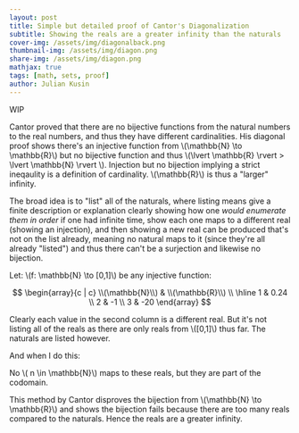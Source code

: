 ```yaml
---
layout: post
title: Simple but detailed proof of Cantor's Diagonalization
subtitle: Showing the reals are a greater infinity than the naturals
cover-img: /assets/img/diagonalback.png
thumbnail-img: /assets/img/diagon.png 
share-img: /assets/img/diagon.png
mathjax: true
tags: [math, sets, proof]
author: Julian Kusin
---
```

WIP

Cantor proved that there are no bijective functions from the natural numbers to the real numbers, and thus they have different cardinalities. His diagonal proof shows there's an injective function from \\(\mathbb{N} \to \mathbb{R}\\) but no bijective function and thus \\(\lvert \mathbb{R} \rvert > \lvert \mathbb{N} \rvert \\). Injection but no bijection implying a strict ineqaulity is a definition of cardinality. \\(\mathbb{R}\\) is thus a "larger" infinity.

<!---
There's a bijection, and thus equal cardinality, between \\(\mathbb{N}\\) and \\(\mathbb{R}\\) if and only if (\\(\iff\\)) there is at least one bijective function from \\(\mathbb{N} \to \mathbb{R}\\). 
Remember a bijective function \\(f\\), in this case from \\(\mathbb{N} \to \mathbb{R}\\), implies an inverse function, i.e. another bijective function, in this case \\(f^{-1}\\) from \\(\mathbb{R} \to \mathbb{N}\\).
This means we only need to attack one function of a function-inverse function (bijective) pair to disprove a bijection and thus disprove a shared cardinality between the naturals and reals.
-->

The broad idea is to "list" all of the naturals, where listing means give a finite description or explanation clearly showing how one *would enumerate them* *in order* if one had infinite time, show each one maps to a different real (showing an injection), and then showing a new real can be produced that's not on the list already, meaning  no natural maps to it (since they're all already "listed") and thus there can't be a surjection and likewise no bijection.


Let: \\(f: \mathbb{N} \to [0,1]\\) be any injective function:

$$
\begin{array}{c | c}
\\(\mathbb{N}\\) &  \\(\mathbb{R}\\) \\
\hline
1 & 0.24 \\
2 & -1  \\
3 & -20
\end{array}
$$

Clearly each value in the second column is a different real. But it's not listing all of the reals as there are only reals from \\([0,1]\\) thus far. The naturals are listed however.

And when I do this:


No \\( n \in \mathbb{N}\\) maps to these reals, but they are part of the codomain. 



This method by Cantor disproves the bijection from \\(\mathbb{N} \to \mathbb{R}\\) and shows the bijection fails because there are too many reals compared to the naturals. Hence the reals are a greater infinity. 



